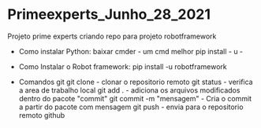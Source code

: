 # Primeexperts_Junho_28_2021
Projeto prime experts criando repo para projeto robotframework

- Como instalar Python:
baixar cmder    - um cmd melhor
pip install - u     -

- Como Instalar o Robot framework:
pip install -u robotframework

- Comandos git
    git clone - clonar o repositorio remoto
    git status - verifica a area de trabalho local
    git add . - adiciona os arquivos modificados dentro do pacote "commit"
    git commit -m "mensagem" - Cria o commit a partir do pacote com mensagem
    git push -  envia para o repositorio remoto github